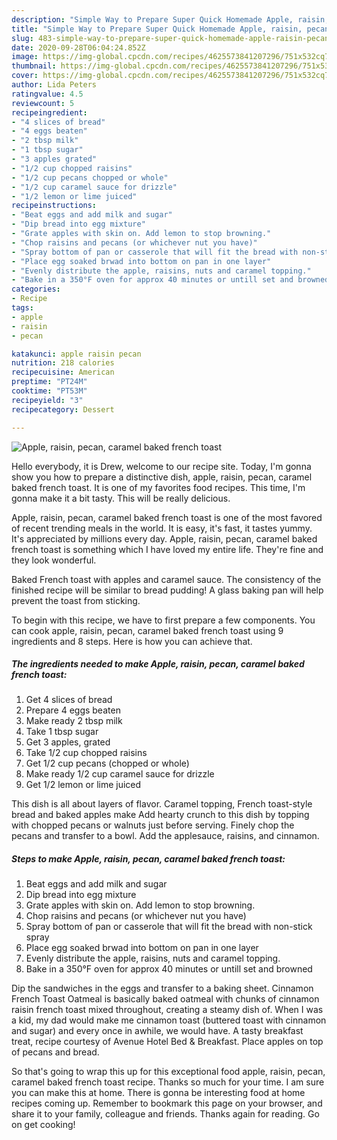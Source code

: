```yaml
---
description: "Simple Way to Prepare Super Quick Homemade Apple, raisin, pecan, caramel baked french toast"
title: "Simple Way to Prepare Super Quick Homemade Apple, raisin, pecan, caramel baked french toast"
slug: 483-simple-way-to-prepare-super-quick-homemade-apple-raisin-pecan-caramel-baked-french-toast
date: 2020-09-28T06:04:24.852Z
image: https://img-global.cpcdn.com/recipes/4625573841207296/751x532cq70/apple-raisin-pecan-caramel-baked-french-toast-recipe-main-photo.jpg
thumbnail: https://img-global.cpcdn.com/recipes/4625573841207296/751x532cq70/apple-raisin-pecan-caramel-baked-french-toast-recipe-main-photo.jpg
cover: https://img-global.cpcdn.com/recipes/4625573841207296/751x532cq70/apple-raisin-pecan-caramel-baked-french-toast-recipe-main-photo.jpg
author: Lida Peters
ratingvalue: 4.5
reviewcount: 5
recipeingredient:
- "4 slices of bread"
- "4 eggs beaten"
- "2 tbsp milk"
- "1 tbsp sugar"
- "3 apples grated"
- "1/2 cup chopped raisins"
- "1/2 cup pecans chopped or whole"
- "1/2 cup caramel sauce for drizzle"
- "1/2 lemon or lime juiced"
recipeinstructions:
- "Beat eggs and add milk and sugar"
- "Dip bread into egg mixture"
- "Grate apples with skin on. Add lemon to stop browning."
- "Chop raisins and pecans (or whichever nut you have)"
- "Spray bottom of pan or casserole that will fit the bread with non-stick spray"
- "Place egg soaked brwad into bottom on pan in one layer"
- "Evenly distribute the apple, raisins, nuts and caramel topping."
- "Bake in a 350°F oven for approx 40 minutes or untill set and browned"
categories:
- Recipe
tags:
- apple
- raisin
- pecan

katakunci: apple raisin pecan 
nutrition: 218 calories
recipecuisine: American
preptime: "PT24M"
cooktime: "PT53M"
recipeyield: "3"
recipecategory: Dessert

---
```



![Apple, raisin, pecan, caramel baked french toast](https://img-global.cpcdn.com/recipes/4625573841207296/751x532cq70/apple-raisin-pecan-caramel-baked-french-toast-recipe-main-photo.jpg)

Hello everybody, it is Drew, welcome to our recipe site. Today, I'm gonna show you how to prepare a distinctive dish, apple, raisin, pecan, caramel baked french toast. It is one of my favorites food recipes. This time, I'm gonna make it a bit tasty. This will be really delicious.

Apple, raisin, pecan, caramel baked french toast is one of the most favored of recent trending meals in the world. It is easy, it's fast, it tastes yummy. It's appreciated by millions every day. Apple, raisin, pecan, caramel baked french toast is something which I have loved my entire life. They're fine and they look wonderful.

Baked French toast with apples and caramel sauce. The consistency of the finished recipe will be similar to bread pudding! A glass baking pan will help prevent the toast from sticking.


To begin with this recipe, we have to first prepare a few components. You can cook apple, raisin, pecan, caramel baked french toast using 9 ingredients and 8 steps. Here is how you can achieve that.

<!--inarticleads1-->

##### The ingredients needed to make Apple, raisin, pecan, caramel baked french toast:

1. Get 4 slices of bread
1. Prepare 4 eggs beaten
1. Make ready 2 tbsp milk
1. Take 1 tbsp sugar
1. Get 3 apples, grated
1. Take 1/2 cup chopped raisins
1. Get 1/2 cup pecans (chopped or whole)
1. Make ready 1/2 cup caramel sauce for drizzle
1. Get 1/2 lemon or lime juiced


This dish is all about layers of flavor. Caramel topping, French toast-style bread and baked apples make Add hearty crunch to this dish by topping with chopped pecans or walnuts just before serving. Finely chop the pecans and transfer to a bowl. Add the applesauce, raisins, and cinnamon. 

<!--inarticleads2-->

##### Steps to make Apple, raisin, pecan, caramel baked french toast:

1. Beat eggs and add milk and sugar
1. Dip bread into egg mixture
1. Grate apples with skin on. Add lemon to stop browning.
1. Chop raisins and pecans (or whichever nut you have)
1. Spray bottom of pan or casserole that will fit the bread with non-stick spray
1. Place egg soaked brwad into bottom on pan in one layer
1. Evenly distribute the apple, raisins, nuts and caramel topping.
1. Bake in a 350°F oven for approx 40 minutes or untill set and browned


Dip the sandwiches in the eggs and transfer to a baking sheet. Cinnamon French Toast Oatmeal is basically baked oatmeal with chunks of cinnamon raisin french toast mixed throughout, creating a steamy dish of. When I was a kid, my dad would make me cinnamon toast (buttered toast with cinnamon and sugar) and every once in awhile, we would have. A tasty breakfast treat, recipe courtesy of Avenue Hotel Bed &amp; Breakfast. Place apples on top of pecans and bread. 

So that's going to wrap this up for this exceptional food apple, raisin, pecan, caramel baked french toast recipe. Thanks so much for your time. I am sure you can make this at home. There is gonna be interesting food at home recipes coming up. Remember to bookmark this page on your browser, and share it to your family, colleague and friends. Thanks again for reading. Go on get cooking!
